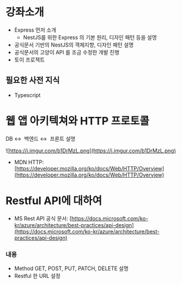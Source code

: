# 강좌소개

- Express 먼저 소개
    - NestJS를 위한 Express 의 기본 원리, 디자인 패턴 등을 설명
- 공식문서 기반의 NestJS의 객체지향, 디자인 패턴 설명
- 공식문서의 고양이 API 를 조금 수정한 개발 진행
- 토이 프로젝트

## 필요한 사전 지식

- Typescript

# 웹 앱 아키텍쳐와 HTTP 프로토콜

DB ↔  백엔드 ↔  프론트 설명

![https://i.imgur.com/b1DrMzL.png](https://i.imgur.com/b1DrMzL.png)

- MDN HTTP: [https://developer.mozilla.org/ko/docs/Web/HTTP/Overview](https://developer.mozilla.org/ko/docs/Web/HTTP/Overview)

# Restful API에 대하여

- MS Rest API 공식 문서: [https://docs.microsoft.com/ko-kr/azure/architecture/best-practices/api-design](https://docs.microsoft.com/ko-kr/azure/architecture/best-practices/api-design)

### 내용

- Method GET, POST, PUT, PATCH, DELETE 설명
- Restful 한 URL 설정
